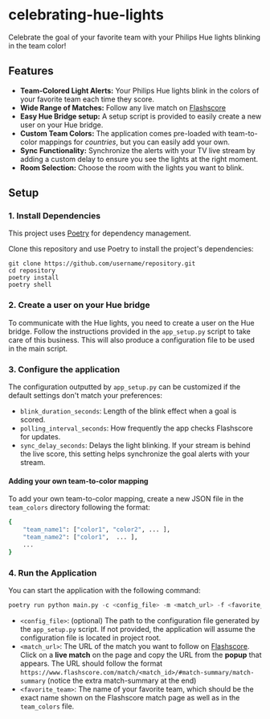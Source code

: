 # celebrating-hue-lights

Celebrate the goal of your favorite team with your Philips Hue lights blinking in the team color!

## Features

- **Team-Colored Light Alerts:** Your Philips Hue lights blink in the colors of your favorite team each time they score.
- **Wide Range of Matches:** Follow any live match on [Flashscore](https://www.flashscore.com)
- **Easy Hue Bridge setup:** A setup script is provided to easily create a new user on your Hue bridge.
- **Custom Team Colors:** The application comes pre-loaded with team-to-color mappings for _countries_, but you can easily add your own.
- **Sync Functionality:** Synchronize the alerts with your TV live stream by adding a custom delay to ensure you see the lights at the right moment.
- **Room Selection:** Choose the room with the lights you want to blink.

## Setup

### 1. Install Dependencies

This project uses [Poetry](https://python-poetry.org/docs/) for dependency management.

Clone this repository and use Poetry to install the project's dependencies:

```
git clone https://github.com/username/repository.git
cd repository
poetry install
poetry shell
```

### 2. Create a user on your Hue bridge

To communicate with the Hue lights, you need to create a user on the Hue bridge. Follow the instructions provided in the `app_setup.py` script to take care of this business. This will also produce a configuration file to be used in the main script.

### 3. Configure the application

The configuration outputted by `app_setup.py` can be customized if the default settings don't match your preferences:

-   `blink_duration_seconds`: Length of the blink effect when a goal is scored.
-   `polling_interval_seconds`: How frequently the app checks Flashscore for updates.
-   `sync_delay_seconds`: Delays the light blinking. If your stream is behind the live score, this setting helps synchronize the goal alerts with your stream.

#### Adding your own team-to-color mapping

To add your own team-to-color mapping, create a new JSON file in the `team_colors` directory following the format:

```bash
{
    "team_name1": ["color1", "color2", ... ],
    "team_name2": ["color1",  ... ],
    ...
}
```

### 4. Run the Application

You can start the application with the following command:

```python
poetry run python main.py -c <config_file> -m <match_url> -f <favorite_team>
```

-   `<config_file>`: (optional) The path to the configuration file generated by the `app_setup.py` script. If not provided, the application will assume the configuration file is located in project root.
-   `<match_url>`: The URL of the match you want to follow on [Flashscore](https://www.flashscore.com). Click on a **live match** on the page and copy the URL from the **popup** that appears. The URL should follow the format `https://www.flashscore.com/match/<match_id>/#match-summary/match-summary` (notice the extra match-summary at the end)
-   `<favorite_team>`: The name of your favorite team, which should be the exact name shown on the Flashscore match page as well as in the `team_colors` file.
